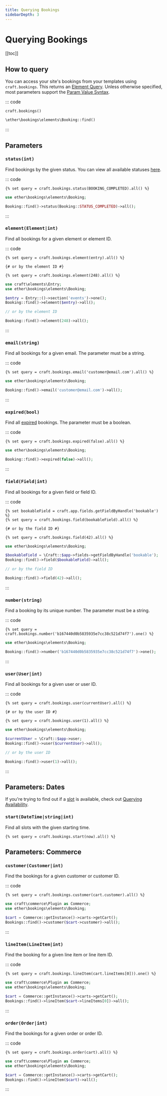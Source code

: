 ```yaml
---
title: Querying Bookings
sidebarDepth: 3
---
```


# Querying Bookings

[[toc]]

## How to query

You can access your site's bookings from your templates using `craft.bookings`.
This returns an [Element Query](https://docs.craftcms.com/v3/element-queries.html#creating-element-queries).
Unless otherwise specified, most parameters support the [Param Value Syntax](https://docs.craftcms.com/v3/element-queries.html#param-value-syntax).

::: code

```twig
craft.bookings()
```

```php
\ether\bookings\elements\Booking::find()
```

:::

## Parameters

### `status(int)`

Find bookings by the given status. You can view all available statuses [here](./global-variables.md#statuses).

::: code

```twig
{% set query = craft.bookings.status(BOOKING_COMPLETED).all() %}
```

```php
use ether\bookings\elements\Booking;

Booking::find()->status(Booking::STATUS_COMPLETED)->all();
```

:::

### `element(Element|int)`

Find all bookings for a given element or element ID.

::: code

```twig
{% set query = craft.bookings.element(entry).all() %}

{# or by the element ID #}

{% set query = craft.bookings.element(248).all() %}
```

```php
use craft\elements\Entry;
use ether\bookings\elements\Booking;

$entry = Entry::()->section('events')->one();
Booking::find()->element($entry)->all();

// or by the element ID

Booking::find()->element(248)->all();
```

:::

### `email(string)`

Find all bookings for a given email. The parameter must be a string.

::: code

```twig
{% set query = craft.bookings.email('customer@email.com').all() %}
```

```php
use ether\bookings\elements\Booking;

Booking::find()->email('customer@email.com')->all();
```

:::

### `expired(bool)`

Find all [expired](../concepts.md#expiration) bookings. The parameter must be a boolean.

::: code

```twig
{% set query = craft.bookings.expired(false).all() %}
```

```php
use ether\bookings\elements\Booking;

Booking::find()->expired(false)->all();
```

:::

### `field(Field|int)`

Find all bookings for a given field or field ID.

::: code

```twig
{% set bookableField = craft.app.fields.getFieldByHandle('bookable') %} 
{% set query = craft.bookings.field(bookableField).all() %}

{# or by the field ID #}

{% set query = craft.bookings.field(42).all() %}
```

```php
use ether\bookings\elements\Booking;

$bookableField = \Craft::$app->fields->getFieldByHandle('bookable');
Booking::find()->field($bookableField)->all(); 

// or by the field ID

Booking::find()->field(42)->all();
```

:::

### `number(string)`

Find a booking by its unique number. The parameter must be a string.

::: code

```twig
{% set query = craft.bookings.number('b167440d0b5835935e7cc38c521d74f7').one() %}
```

```php
use ether\bookings\elements\Booking;

Booking::find()->number('b167440d0b5835935e7cc38c521d74f7')->one();
```

:::

### `user(User|int)`

Find all bookings for a given user or user ID.

::: code

```twig
{% set query = craft.bookings.user(currentUser).all() %}

{# or by the user ID #}

{% set query = craft.bookings.user(1).all() %}
```

```php
use ether\bookings\elements\Booking;

$currentUser = \Craft::$app->user;
Booking::find()->user($currentUser)->all();

// or by the user ID

Booking::find()->user(1)->all();
```

:::

## Parameters: Dates

If you're trying to find out if a [slot](../concepts.md#slot) is available, check out [Querying Availability](./availability.md).

### `start(DateTime|string|int)`

Find all slots with the given starting time.

```twig
{% set query = craft.bookings.start(now).all() %}
```

## Parameters: Commerce

### `customer(Customer|int)`

Find the bookings for a given customer or customer ID.

::: code

```twig
{% set query = craft.bookings.customer(cart.customer).all() %}
```

```php
use craft\commerce\Plugin as Commerce;
use ether\bookings\elements\Booking;

$cart = Commerce::getInstance()->carts->getCart();
Bookings::find()->customer($cart->customer)->all();
```

:::

### `lineItem(LineItem|int)`

Find the booking for a given line item or line item ID.

::: code

```twig
{% set query = craft.bookings.lineItem(cart.lineItems[0])).one() %}
```

```php
use craft\commerce\Plugin as Commerce;
use ether\bookings\elements\Booking;

$cart = Commerce::getInstance()->carts->getCart();
Bookings::find()->lineItem($cart->lineItems[0])->all();
```

:::

### `order(Order|int)`

Find the bookings for a given order or order ID.

::: code

```twig
{% set query = craft.bookings.order(cart).all() %}
```

```php
use craft\commerce\Plugin as Commerce;
use ether\bookings\elements\Booking;

$cart = Commerce::getInstance()->carts->getCart();
Bookings::find()->lineItem($cart)->all();
```

:::